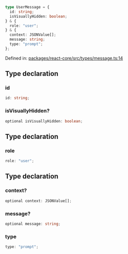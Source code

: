 ```ts
type UserMessage = {
  id: string;
  isVisuallyHidden: boolean;
} & {
  role: "user";
} & {
  context: JSONValue[];
  message: string;
  type: "prompt";
};
```

Defined in: [packages/react-core/src/types/message.ts:14](https://github.com/thesysdev/crayon/blob/d0d1410263fe0f83e2b52bc1d37c0693717089fe/js/packages/react-core/src/types/message.ts#L14)

## Type declaration

### id

```ts
id: string;
```

### isVisuallyHidden?

```ts
optional isVisuallyHidden: boolean;
```

## Type declaration

### role

```ts
role: "user";
```

## Type declaration

### context?

```ts
optional context: JSONValue[];
```

### message?

```ts
optional message: string;
```

### type

```ts
type: "prompt";
```
